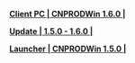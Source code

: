 **[Client PC | CNPRODWin 1.6.0 |  ](https://autopatchcn.bhsr.com/client/cn/20231215090743_ffCg5V2j0gON2tvr/PC/StarRail_1.6.0.zip)**

**[Update | 1.5.0 - 1.6.0 | ](https://autopatchcn.bhsr.com/client/hkrpg_cn/33/game_1.5.0_1.6.0_hdiff_J95qxDtHQf2vBRal.zip)**

**[Launcher | CNPRODWin 1.5.0 |  ](https://autopatchcn.bhsr.com/client/cn/20231213144542_k3N1ZYbN8FVVlnqQ/gw/StarRail_setup_20231225.exe)**
